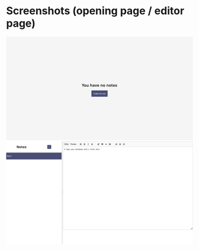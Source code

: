 # Screenshots (opening page / editor page)
<img src="screenshot.png" />
<img src="screenshot1.png" />
